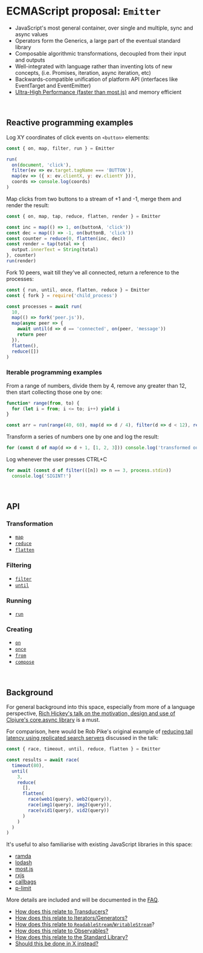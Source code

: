 # ECMAScript proposal: `Emitter`

* JavaScript's most general container, over single and multiple, sync and async values
* Operators form the Generics, a large part of the eventual standard library
* Composable algorithmic transformations, decoupled from their input and outputs
* Well-integrated with language rather than inventing lots of new concepts, (i.e. Promises, iteration, async iteration, etc)
* Backwards-compatible unification of platform API (interfaces like EventTarget and EventEmitter)
* [Ultra-High Performance (faster than most.js)](/PERFORMANCE.md) and memory efficient

<br>

## Reactive programming examples

Log XY coordinates of click events on `<button>` elements:

```js
const { on, map, filter, run } = Emitter

run(
  on(document, 'click'),
  filter(ev => ev.target.tagName === 'BUTTON'),
  map(ev => ({ x: ev.clientX, y: ev.clientY })),
  coords => console.log(coords)
)
```

Map clicks from two buttons to a stream of +1 and -1, merge them and render the result:

```js
const { on, map, tap, reduce, flatten, render } = Emitter

const inc = map(() => 1, on(buttonA, 'click'))
const dec = map(() => -1, on(buttonB, 'click'))
const counter = reduce(0, flatten(inc, dec))
const render = tap(total => {
  output.innerText = String(total)
}, counter)
run(render)
```

Fork 10 peers, wait till they've all connected, return a reference to the processes:

```js
const { run, until, once, flatten, reduce } = Emitter
const { fork } = require('child_process')

const processes = await run(
  10,
  map(() => fork('peer.js')),
  map(async peer => {
    await until(d => d == 'connected', on(peer, 'message'))
    return peer
  }),
  flatten(),
  reduce([])
)
```

### Iterable programming examples

From a range of numbers, divide them by 4, remove any greater than 12, then start collecting those one by one:

```js
function* range(from, to) {
  for (let i = from; i <= to; i++) yield i
}

const arr = run(range(40, 60), map(d => d / 4), filter(d => d < 12), reduce([]))
```

Transform a series of numbers one by one and log the result:

```js
for (const d of map(d => d + 1, [1, 2, 3])) console.log('transformed output', d)
```

Log whenever the user presses CTRL+C

```js
for await (const d of filter(([n]) => n == 3, process.stdin))
  console.log('SIGINT!')
```

<br>

## API

### Transformation

* [`map`](/API.md#map)
* [`reduce`](/API.md#reduce)
* [`flatten`](/API.md#flatten)

### Filtering

* [`filter`](/API.md#filter)
* [`until`](/API.md#until)

### Running

* [`run`](/API.md#run)

### Creating

* [`on`](/API.md#on)
* [`once`](/API.md#once)
* [`from`](/API.md#from)
* [`compose`](/API.md#compose)

<br>

## Background

For general background into this space, especially from more of a language perspective, [Rich Hickey's talk on the motivation, design and use of Clojure's core.async library](https://www.infoq.com/presentations/clojure-core-async) is a must.

For comparison, here would be Rob Pike's original example of [reducing tail latency using replicated search servers](https://talks.golang.org/2012/concurrency.slide#50) discussed in the talk:

```js
const { race, timeout, until, reduce, flatten } = Emitter

const results = await race(
  timeout(80),
  until(
    3,
    reduce(
      [],
      flatten(
        race(web1(query), web2(query)),
        race(img1(query), img2(query)),
        race(vid1(query), vid2(query))
      )
    )
  )
)
```

It's useful to also familiarise with existing JavaScript libraries in this space:

* [ramda](https://github.com/ramda/ramda)
* [lodash](https://github.com/lodash/lodash)
* [most.js](https://github.com/mostjs/core)
* [rxjs](https://github.com/ReactiveX/rxjs)
* [callbags](https://github.com/staltz/callbag-basics/)
* [p-limit](https://www.npmjs.com/package/p-limit)

More details are included and will be documented in the [FAQ](FAQ.md).

* [How does this relate to Transducers?](/FAQ.md#how-does-this-relate-to-transducers)
* [How does this relate to Iterators/Generators? ](/FAQ.md#how-does-this-relate-to-iteratorsgenerators)
* [How does this relate to `ReadableStream`/`WritableStream`](/FAQ.md#how-does-this-relate-to-readablestreamwritablestream)?
* [How does this relate to Observables?](/FAQ.md#how-does-this-relate-to-observables)
* [How does this relate to the Standard Library?](/FAQ.md#how-does-this-relate-to-the-standard-library)
* [Should this be done in X instead?](/FAQ.md#should-this-be-done-in-x-instead)
